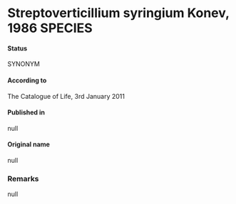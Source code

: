 # Streptoverticillium syringium Konev, 1986 SPECIES

#### Status
SYNONYM

#### According to
The Catalogue of Life, 3rd January 2011

#### Published in
null

#### Original name
null

### Remarks
null